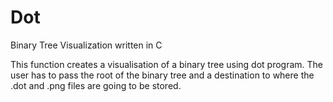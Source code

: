 # Dot
Binary Tree Visualization written in C

This function creates a visualisation of a binary tree using dot program. The user has to pass the root of the binary tree 
 and a destination to where the .dot and .png files are going to be stored.  
